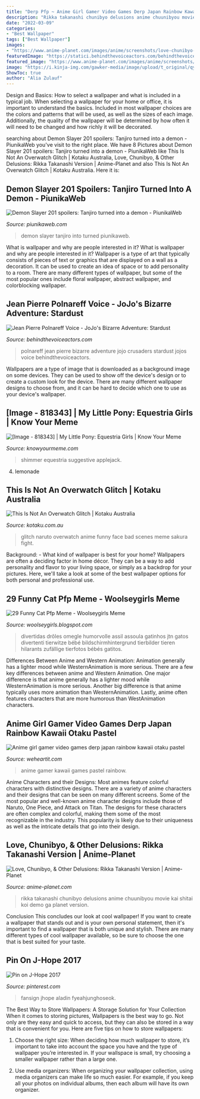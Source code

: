 ```yaml
---
title: "Derp Pfp ~ Anime Girl Gamer Video Games Derp Japan Rainbow Kawaii Otaku Pastel"
description: "Rikka takanashi chunibyo delusions anime chuunibyou movie kai shitai koi demo ga planet version"
date: "2022-03-09"
categories:
- "Best Wallpaper"
tags: ["Best Wallpaper"]
images:
- "https://www.anime-planet.com/images/anime/screenshots/love-chunibyo-and-other-delusions-rikka-takanashi-version-5629-1.jpg"
featuredImage: "https://statici.behindthevoiceactors.com/behindthevoiceactors/_img/chars/jean-pierre-polnareff-jojos-bizarre-adventure-stardust-crusaders-7.04.jpg"
featured_image: "https://www.anime-planet.com/images/anime/screenshots/love-chunibyo-and-other-delusions-rikka-takanashi-version-5629-1.jpg"
image: "https://i.kinja-img.com/gawker-media/image/upload/t_original/qypc3eb3c3xb7oyg1dny.png"
ShowToc: true
author: "Alia Zulauf"
---
```



Design and Basics: How to select a wallpaper and what is included in a typical job.
When selecting a wallpaper for your home or office, it is important to understand the basics. Included in most wallpaper choices are the colors and patterns that will be used, as well as the sizes of each image. Additionally, the quality of the wallpaper will be determined by how often it will need to be changed and how richly it will be decorated.

	

		
searching about Demon Slayer 201 spoilers: Tanjiro turned into a demon - PiunikaWeb you've visit to the right place. We have 8 Pictures about Demon Slayer 201 spoilers: Tanjiro turned into a demon - PiunikaWeb like This Is Not An Overwatch Glitch | Kotaku Australia, Love, Chunibyo, &amp; Other Delusions: Rikka Takanashi Version | Anime-Planet and also This Is Not An Overwatch Glitch | Kotaku Australia. Here it is:
		
    
## Demon Slayer 201 Spoilers: Tanjiro Turned Into A Demon - PiunikaWeb

<img loading=lazy src="https://piunikaweb.com/wp-content/uploads/2020/04/ETG8OLMXYAI7mZw.jpg" onerror="this.onerror=null;this.src='https://tse4.mm.bing.net/th?id=OIP.v3Hum4mgtqz9nlyRK0kv4AHaEK&amp;pid=15.1';" alt="Demon Slayer 201 spoilers: Tanjiro turned into a demon - PiunikaWeb">

_Source: piunikaweb.com_

>demon slayer tanjiro into turned piunikaweb. 

	

What is wallpaper and why are people interested in it?
What is wallpaper and why are people interested in it?
Wallpaper is a type of art that typically consists of pieces of text or graphics that are displayed on a wall as a decoration. It can be used to create an idea of space or to add personality to a room. There are many different types of wallpaper, but some of the most popular ones include floral wallpaper, abstract wallpaper, and colorblocking wallpaper.

    
## Jean Pierre Polnareff Voice - JoJo&#039;s Bizarre Adventure: Stardust

<img loading=lazy src="https://statici.behindthevoiceactors.com/behindthevoiceactors/_img/chars/jean-pierre-polnareff-jojos-bizarre-adventure-stardust-crusaders-7.04.jpg" onerror="this.onerror=null;this.src='https://tse4.mm.bing.net/th?id=OIP.B4Hv_vFWYKZDJN8SQQ4Z8wAAAA&amp;pid=15.1';" alt="Jean Pierre Polnareff Voice - JoJo&#039;s Bizarre Adventure: Stardust">

_Source: behindthevoiceactors.com_

>polnareff jean pierre bizarre adventure jojo crusaders stardust jojos voice behindthevoiceactors. 

	

Wallpapers are a type of image that is downloaded as a background image on some devices. They can be used to show off the device's design or to create a custom look for the device. There are many different wallpaper designs to choose from, and it can be hard to decide which one to use as your device's wallpaper.

    
## [Image - 818343] | My Little Pony: Equestria Girls | Know Your Meme

<img loading=lazy src="https://i.kym-cdn.com/photos/images/original/000/818/343/fee.gif" onerror="this.onerror=null;this.src='https://tse1.mm.bing.net/th?id=OIP.fxQhPH7XYPoEyGBZdBldhwHaEK&amp;pid=15.1';" alt="[Image - 818343] | My Little Pony: Equestria Girls | Know Your Meme">

_Source: knowyourmeme.com_

>shimmer equestria suggestive applejack. 

	

4. lemonade 

    
## This Is Not An Overwatch Glitch | Kotaku Australia

<img loading=lazy src="https://i.kinja-img.com/gawker-media/image/upload/t_original/qypc3eb3c3xb7oyg1dny.png" onerror="this.onerror=null;this.src='https://tse3.mm.bing.net/th?id=OIP.Z79_uOAvjhhfAo6xcZLerwHaEK&amp;pid=15.1';" alt="This Is Not An Overwatch Glitch | Kotaku Australia">

_Source: kotaku.com.au_

>glitch naruto overwatch anime funny face bad scenes meme sakura fight. 

	

Background: - What kind of wallpaper is best for your home?
Wallpapers are often a deciding factor in home décor. They can be a way to add personality and flavor to your living space, or simply as a backdrop for your pictures. Here, we'll take a look at some of the best wallpaper options for both personal and professional use.

    
## 29 Funny Cat Pfp Meme - Woolseygirls Meme

<img loading=lazy src="https://i.pinimg.com/originals/c2/d2/c5/c2d2c58c0730dfc221479fd9722c3ff6.jpg" onerror="this.onerror=null;this.src='https://tse4.mm.bing.net/th?id=OIP.EFfzqr8B8ZLkXl_IFNhvegHaNK&amp;pid=15.1';" alt="29 Funny Cat Pfp Meme - Woolseygirls Meme">

_Source: woolseygirls.blogspot.com_

>divertidas drôles omegle humorvolle assil assoula gatinhos jtn gatos divertenti tierwitze bébé bildschirmhintergrund tierbilder tieren hilarants zufällige tierfotos bébés gatitos. 

	

Differences Between Anime and Western Animation: Animation generally has a lighter mood while WesternAnimation is more serious.
There are a few key differences between anime and Western Animation. One major difference is that anime generally has a lighter mood while WesternAnimation is more serious. Another big difference is that anime typically uses more animation than WesternAnimation. Lastly, anime often features characters that are more humorous than WestAnimation characters.

    
## Anime Girl Gamer Video Games Derp Japan Rainbow Kawaii Otaku Pastel

<img loading=lazy src="http://data.whicdn.com/images/101617396/original.jpg" onerror="this.onerror=null;this.src='https://tse2.mm.bing.net/th?id=OIP.rzJKZd4Q7oH-DR-Pq1O-RgHaKJ&amp;pid=15.1';" alt="Anime girl gamer video games derp japan rainbow kawaii otaku pastel">

_Source: weheartit.com_

>anime gamer kawaii games pastel rainbow. 

	

Anime Characters and their Designs: Most animes feature colorful characters with distinctive designs.
There are a variety of anime characters and their designs that can be seen on many different screens. Some of the most popular and well-known anime character designs include those of Naruto, One Piece, and Attack on Titan. The designs for these characters are often complex and colorful, making them some of the most recognizable in the industry. This popularity is likely due to their uniqueness as well as the intricate details that go into their design.

    
## Love, Chunibyo, &amp; Other Delusions: Rikka Takanashi Version | Anime-Planet

<img loading=lazy src="https://www.anime-planet.com/images/anime/screenshots/love-chunibyo-and-other-delusions-rikka-takanashi-version-5629-1.jpg" onerror="this.onerror=null;this.src='https://tse4.mm.bing.net/th?id=OIP.Yz3J_B4lMOukxSetjyK0OAHaEK&amp;pid=15.1';" alt="Love, Chunibyo, &amp; Other Delusions: Rikka Takanashi Version | Anime-Planet">

_Source: anime-planet.com_

>rikka takanashi chunibyo delusions anime chuunibyou movie kai shitai koi demo ga planet version. 

	

Conclusion
This concludes our look at cool wallpaper! If you want to create a wallpaper that stands out and is your own personal statement, then it's important to find a wallpaper that is both unique and stylish. There are many different types of cool wallpaper available, so be sure to choose the one that is best suited for your taste.

    
## Pin On J-Hope 2017

<img loading=lazy src="https://i.pinimg.com/736x/32/13/e2/3213e201e7b34c6622592aea87911c0b.jpg" onerror="this.onerror=null;this.src='https://tse1.mm.bing.net/th?id=OIP.1XY9ga_1Pbffpm03eGcC-wHaLG&amp;pid=15.1';" alt="Pin on J-Hope 2017">

_Source: pinterest.com_

>fansign jhope aladin fyeahjunghoseok. 

	

The Best Way to Store Wallpapers: A Storage Solution for Your Collection
When it comes to storing pictures, Wallpapers is the best way to go. Not only are they easy and quick to access, but they can also be stored in a way that is convenient for you. Here are five tips on how to store wallpapers:
1) Choose the right size: When deciding how much wallpaper to store, it’s important to take into account the space you have and the type of wallpaper you’re interested in. If your wallspace is small, try choosing a smaller wallpaper rather than a large one.

2) Use media organizers: When organizing your wallpaper collection, using media organizers can make life so much easier. For example, if you keep all your photos on individual albums, then each album will have its own organizer.

